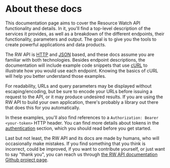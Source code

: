 # About these docs

This documentation page aims to cover the Resource Watch API functionality and details. In it, you'll find a top-level description of the services it provides, as well as a breakdown of the different endpoints, their functionality, parameters and output. The goal is to give you the tools to create powerful applications and data products.

The RW API is [HTTP](https://en.wikipedia.org/wiki/Hypertext_Transfer_Protocol) and [JSON](https://en.wikipedia.org/wiki/JSON) based, and these docs assume you are familiar with both technologies. Besides endpoint descriptions, the documentation will include example code snippets that use [cURL](https://en.wikipedia.org/wiki/CURL) to illustrate how you would use each endpoint. Knowing the basics of cURL will help you better understand those examples. 

For readability, URLs and query parameters may be displayed without escaping/encoding, but be sure to encode your URLs before issuing a request to the API, or it may produce undesired results. If you are using the RW API to build your own application, there's probably a library out there that does this for you automatically.

In these examples, you'll also find references to a `Authorization: Bearer <your-token>` HTTP header. You can find more details about tokens in the [authentication](#authentication) section, which you should read before you get started.   

Last but not least, the RW API and its docs are made by humans, who will occasionally make mistakes. If you find something that you think is incorrect, could be improved, if you want to contribute yourself, or just want to say "thank you", you can reach us through [the RW API documentation Github project page](https://github.com/resource-watch/doc-api).
